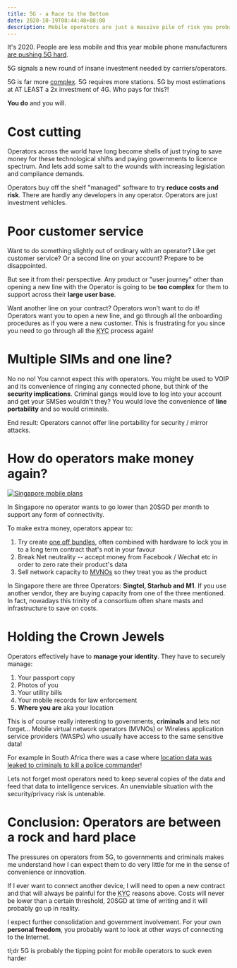 ```yaml
---
title: 5G - a Race to the Bottom
date: 2020-10-19T08:44:48+08:00
description: Mobile operators are just a massive pile of risk you probably want to avoid
---
```


It's 2020. People are less mobile and this year mobile phone manufacturers [are
pushing 5G hard](https://twitter.com/dramocle/status/1316649461364518912).

5G signals a new round of insane investment needed by carriers/operators.

5G is far more
[complex](https://www.forbes.com/sites/bobodonnell/2020/07/08/look-out-here-comes-5g-phase-2/#7209544e5bae).
5G requires more stations. 5G by most estimations at AT LEAST a 2x investment
of 4G. Who pays for this?!

**You do** and you will.

# Cost cutting

Operators across the world have long become shells of just trying to save money
for these technological shifts and paying governments to licence spectrum.
And lets add some salt to the wounds with increasing legislation and compliance
demands.

Operators buy off the shelf "managed" software to try **reduce costs and risk**.
There are hardly any developers in any operator. Operators are just investment
vehicles.

# Poor customer service

Want to do something slightly out of ordinary with an operator? Like get
customer service? Or a second line on your account? Prepare to be disappointed.

But see it from their perspective. Any product or "user journey" other than
opening a new line with the Operator is going to be **too complex** for them to
support across their **large user base**.

Want another line on your contract? Operators won't want to do it! Operators want
you to open a new line, and go through all the onboarding procedures as if you
were a new customer. This is frustrating for you since you need to go through
all the <abbr title="Know Your Customer">KYC</abbr> process again!

# Multiple SIMs and one line?

No no no! You cannot expect this with operators. You might be used to VOIP and
its convenience of ringing any connected phone, but think of the **security
implications**. Criminal gangs would love to log into your account and get your
SMSes wouldn't they? You would love the convenience of **line portability** and so
would criminals.

End result: Operators cannot offer line portability for security / mirror attacks.

# How do operators make money again?

<a href="https://blog.seedly.sg/singapore-telco-plan-comparison-data-price-best-plan/">
<img src="https://s.natalian.org/2020-10-19/290720-Cheapest-SIM-Only-Plan.png" alt="Singapore mobile plans">
</a>

In Singapore no operator wants to go lower than 20SGD per month to support any form of connectivity.

To make extra money, operators appear to:

1. Try create [one off bundles](https://natalian.org/2016/03/11/Prepaid_mobile_plans/), often combined with hardware to lock you in to a long term contract that's not in your favour
1. Break Net neutrality -- accept money from Facebook / Wechat etc in order to zero rate their product's data
2. Sell network capacity to [MVNOs](https://en.wikipedia.org/wiki/Mobile_virtual_network_operator) so they treat you as the product

In Singapore there are three Operators: **Singtel, Starhub and M1**. If you use
another vendor, they are buying capacity from one of the three mentioned. In
fact, nowadays this trinity of a consortium often share masts and infrastructure
to save on costs.

# Holding the Crown Jewels

Operators effectively have to **manage your identity**. They have to securely
manage:

1. Your passport copy
2. Photos of you
3. Your utility bills
4. Your mobile records for law enforcement
5. **Where you are** aka your location

This is of course really interesting to governments, **criminals** and lets not
forget... Mobile virtual network operators (MVNOs)  or Wireless application
service providers (WASPs) who usually have access to the same sensitive data!

For example in South Africa there was a case where [location data was leaked to criminals to kill a police commander](https://mybroadband.co.za/news/cellular/371884-vodacom-and-mtn-data-linked-to-assassination-scandal.html)!

Lets not forget most operators need to keep several copies of the data and feed
that data to intelligence services. An unenviable situation with the
security/privacy risk is untenable.

# Conclusion: Operators are between a rock and hard place

The pressures on operators from 5G, to governments and criminals makes me
understand how I can expect them to do very little for me in the sense of
convenience or innovation.

If I ever want to connect another device, I will need to open a new contract
and that will always be painful for the <abbr title="Know Your
Customer">KYC</abbr> reasons above. Costs will never be lower than a certain
threshold, 20SGD at time of writing and it will probably go up in reality.

I expect further consolidation and government involvement. For your own
**personal freedom**, you probably want to look at other ways of connecting to
the Internet.

tl;dr 5G is probably the tipping point for mobile operators to suck even harder
